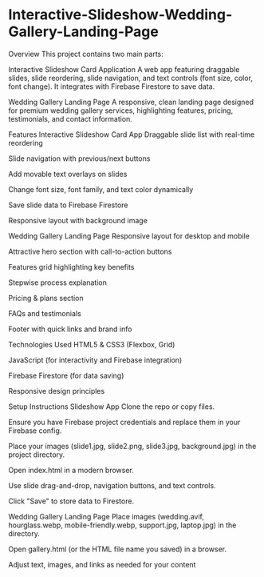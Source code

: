 # Interactive-Slideshow-Wedding-Gallery-Landing-Page
Overview
This project contains two main parts:

Interactive Slideshow Card Application
A web app featuring draggable slides, slide reordering, slide navigation, and text controls (font size, color, font change). It integrates with Firebase Firestore to save data.

Wedding Gallery Landing Page
A responsive, clean landing page designed for premium wedding gallery services, highlighting features, pricing, testimonials, and contact information.

Features
Interactive Slideshow Card App
Draggable slide list with real-time reordering

Slide navigation with previous/next buttons

Add movable text overlays on slides

Change font size, font family, and text color dynamically

Save slide data to Firebase Firestore

Responsive layout with background image

Wedding Gallery Landing Page
Responsive layout for desktop and mobile

Attractive hero section with call-to-action buttons

Features grid highlighting key benefits

Stepwise process explanation

Pricing & plans section

FAQs and testimonials

Footer with quick links and brand info

Technologies Used
HTML5 & CSS3 (Flexbox, Grid)

JavaScript (for interactivity and Firebase integration)

Firebase Firestore (for data saving)

Responsive design principles

Setup Instructions
Slideshow App
Clone the repo or copy files.

Ensure you have Firebase project credentials and replace them in your Firebase config.

Place your images (slide1.jpg, slide2.png, slide3.jpg, background.jpg) in the project directory.

Open index.html in a modern browser.

Use slide drag-and-drop, navigation buttons, and text controls.

Click "Save" to store data to Firestore.

Wedding Gallery Landing Page
Place images (wedding.avif, hourglass.webp, mobile-friendly.webp, support.jpg, laptop.jpg) in the directory.

Open gallery.html (or the HTML file name you saved) in a browser.

Adjust text, images, and links as needed for your content
